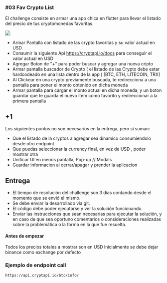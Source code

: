 ### #03 Fav Crypto List

El challenge consiste en armar una app chica en flutter para llevar el listado del precio de tus cryptomonedas favoritas.

![](https://i.imgur.com/sUrxO15.png)

- Armar Pantalla con listado de las crypto favoritas y su valor actual en USD
- Consumir la siguiente Api https://cryptapi.io/docs para conseguir el valor actual en USD
- Agregar Boton de "+" para poder buscar y agregar una nueva cripto
- Armar pantalla buscador de Crypto ( el listado de las Crypto debe estar hardcodeado en una lista dentro de la app ) [BTC, ETH, LITECOIN, TRX]
- Al Clickear en una crypto previamente buscada, te redirecciona a una pantalla para poner el monto obtenido en dicha moneda
- Armar pantalla para cargar el monto actual en dicha moneda, y un boton guardar que te guarda el nuevo item como favorito y redireccionar a la primera pantalla

## +1

Los siguientes puntos no son necesarios en la entrega, pero sí suman:

- Que el listado de la cryptos a agregar sea dinamico consumiendolo desde otro endpoint
- Que puedas seleccionar la currency final, en vez de USD , poder mostrar otra
- Unificar UI en menos pantalla, Pop-up // Modals
- Guardar informacion al cerrar/apagar y prender la aplicacion

## Entrega

- El tiempo de resolución del challenge son 3 días contando desde el momento que se envió el mismo.
- Se debe enviar la desarrollado vía git.
- El código debe poder ejecutarse y ver la solución funcionando.
- Enviar las instrucciones que sean necesarias para ejecutar la solución, y en caso de que sea oportuno comentarios o consideraciones realizadas sobre la problemática o la forma en la que fue resuelta.

#### Antes de empezar

Todos los precios totales a mostrar son en USD
Inicialmente se debe dejar binance como exchange por defecto

### Ejemplo de endpoint call

`https://api.cryptapi.io/btc/info/`
